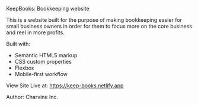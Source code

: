 KeepBooks: Bookkeeping website

This is a website built for the purpose of making bookkeeping easier for 
small business owners in order for them to focus more on the core business
and reel in more profits.


Built with:
- Semantic HTML5 markup
- CSS custom properties
- Flexbox
- Mobile-first workflow

View Site Live at:
https://keep-books.netlify.app


Author:
Charvine Inc.